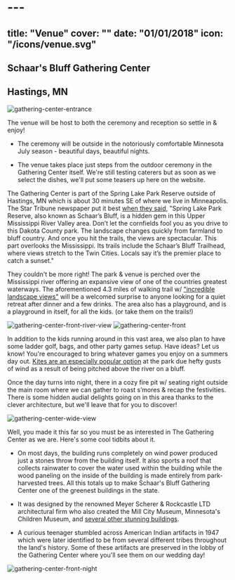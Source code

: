 # ---
title: "Venue"
cover: ""
date: "01/01/2018"
icon: "/icons/venue.svg"
---

## Schaar's Bluff Gathering Center
## Hastings, MN

![gathering-center-entrance](https://steveandkateri.com/images/schaarsbluff1.jpg)

The venue will be host to both the ceremony and reception so settle in & enjoy!

 * The ceremony will be outside in the notoriously comfortable Minnesota July season - beautiful days, beautiful nights.

 * The venue takes place just steps from the outdoor ceremony in the Gathering Center itself. We're still testing caterers but as soon as we select the dishes, we'll put some teasers up here on the website.

The Gathering Center is part of the Spring Lake Park Reserve outside of Hastings, MN which is about 30 minutes SE of where we live in Minneapolis. The Star Tribune newspaper put it best [when they said](http://www.startribune.com/in-hastings-minn-history-and-natural-beauty/225407192/), "Spring Lake Park Reserve, also known as Schaar’s Bluff, is a hidden gem in this Upper Mississippi River Valley area. Don’t let the cornfields fool you as you drive to this Dakota County park. The landscape changes quickly from farmland to bluff country. And once you hit the trails, the views are spectacular. This part overlooks the Mississippi. Its trails include the Schaar’s Bluff Trailhead, where views stretch to the Twin Cities. Locals say it’s the premier place to catch a sunset."

They couldn't be more right! The park & venue is perched over the Mississippi river offering an expansive view of one of the countries greatest waterways. The aforementioned 4.3 miles of walking trail w/ ["incredible landscape views"](https://www.twincities.com/2017/05/19/dakota-countys-new-4-3-mile-river-trail-offers-scenic-views-incredible-landscape/) will be a welcomed surprise to anyone looking for a quiet retreat after dinner and a few drinks. The area also has a playground, and is a playground in itself, for all the kids. (or take them on the trails!)

![gathering-center-front-river-view](https://steveandkateri.com/images/schaarsbluff9.jpg)
![gathering-center-front](https://steveandkateri.com/images/schaarsbluff6.jpg)

In addition to the kids running around in this vast area, we also plan to have some ladder golf, bags, and other party games setup. Have ideas? Let us know! You're encouraged to bring whatever games you enjoy on a summers day out. [Kites are an especially popular option](https://www.twincities.com/2008/05/29/family-outings-fly-a-kite-at-spring-lake-park-reserve-dakota-county/) at the park due hefty gusts of wind as a result of being pitched above the river on a bluff.

Once the day turns into night, there in a cozy fire pit w/ seating right outside the main room where we can gather to roast s’mores & recap the festivities. There is some hidden audial delights going on in this area thanks to the clever architecture, but we'll leave that for you to discover!

![gathering-center-wide-view](https://steveandkateri.com/images/schaarsbluff10.jpg)

Well, you made it this far so you must be as interested in The Gathering Center as we are. Here's some cool tidbits about it.

* On most days, the building runs completely on wind power produced just a stones throw from the building itself. It also sports a roof that collects rainwater to cover the water used within the building while the wood paneling on the inside of the building is made entirely from park-harvested trees. All this totals up to make Schaar's Bluff Gathering Center one of the greenest buildings in the state.

* It was designed by the renowned Meyer Scherer & Rockcastle LTD architectural firm who also created the Mill City Museum, Minnesota's Children Museum, and [several other stunning buildings](https://msrdesign.com/design/).

* A curious teenager stumbled across American Indian artifacts in 1947 which were later identified to be from several different tribes throughout the land's history. Some of these artifacts are preserved in the lobby of the Gathering Center where you'll see them on our wedding day!

![gathering-center-front-night](https://steveandkateri.com/images/schaarsbluff16.jpg)
